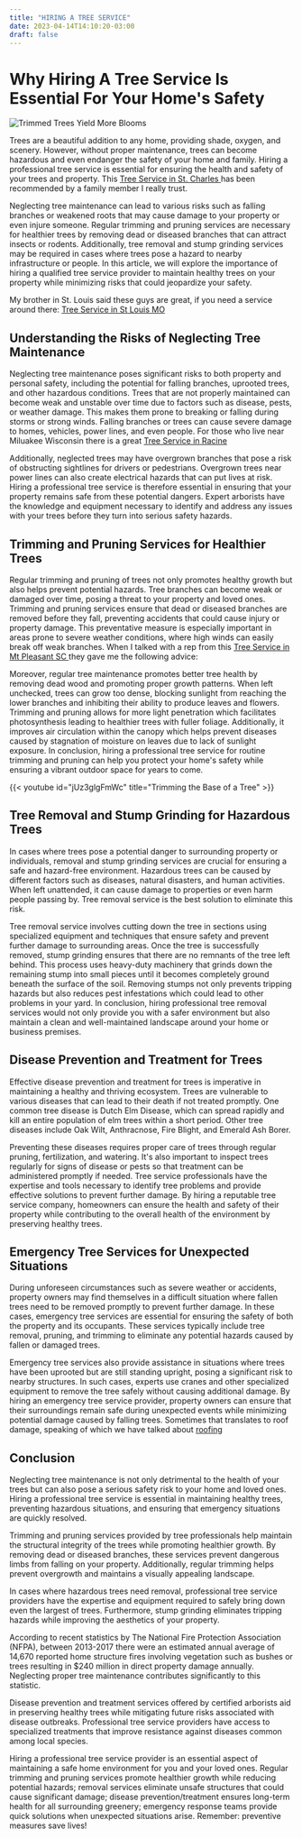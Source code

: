 ```yaml
---
title: "HIRING A TREE SERVICE"
date: 2023-04-14T14:10:20-03:00
draft: false
---
```


# Why Hiring A Tree Service Is Essential For Your Home's Safety

![Trimmed Trees Yield More Blooms](/blooming-trees-are-a-sight-to-behold---removal-will-not-be-necessary.jpg)

Trees are a beautiful addition to any home, providing shade, oxygen, and scenery. However, without proper maintenance, trees can become hazardous and even endanger the safety of your home and family. Hiring a professional tree service is essential for ensuring the health and safety of your trees and property. This [Tree Service in St. Charles ](https://www.stcharlestrees.com) has been recommended by a family member I really trust.

Neglecting tree maintenance can lead to various risks such as falling branches or weakened roots that may cause damage to your property or even injure someone. Regular trimming and pruning services are necessary for healthier trees by removing dead or diseased branches that can attract insects or rodents. Additionally, tree removal and stump grinding services may be required in cases where trees pose a hazard to nearby infrastructure or people. In this article, we will explore the importance of hiring a qualified tree service provider to maintain healthy trees on your property while minimizing risks that could jeopardize your safety.

My brother in St. Louis said these guys are great, if you need a service around there: [Tree Service in St Louis MO ](https://stlouis-trees.com/)

## Understanding the Risks of Neglecting Tree Maintenance

Neglecting tree maintenance poses significant risks to both property and personal safety, including the potential for falling branches, uprooted trees, and other hazardous conditions. Trees that are not properly maintained can become weak and unstable over time due to factors such as disease, pests, or weather damage. This makes them prone to breaking or falling during storms or strong winds. Falling branches or trees can cause severe damage to homes, vehicles, power lines, and even people. For those who live near Miluakee Wisconsin there is a great [Tree Service in Racine ](https://racinetrees.com)

Additionally, neglected trees may have overgrown branches that pose a risk of obstructing sightlines for drivers or pedestrians. Overgrown trees near power lines can also create electrical hazards that can put lives at risk. Hiring a professional tree service is therefore essential in ensuring that your property remains safe from these potential dangers. Expert arborists have the knowledge and equipment necessary to identify and address any issues with your trees before they turn into serious safety hazards.

## Trimming and Pruning Services for Healthier Trees

Regular trimming and pruning of trees not only promotes healthy growth but also helps prevent potential hazards. Tree branches can become weak or damaged over time, posing a threat to your property and loved ones. Trimming and pruning services ensure that dead or diseased branches are removed before they fall, preventing accidents that could cause injury or property damage. This preventative measure is especially important in areas prone to severe weather conditions, where high winds can easily break off weak branches. When I talked with a rep from this [Tree Service in Mt Pleasant SC ](https://mtpleasant-trees.com) they gave me the following advice:

Moreover, regular tree maintenance promotes better tree health by removing dead wood and promoting proper growth patterns. When left unchecked, trees can grow too dense, blocking sunlight from reaching the lower branches and inhibiting their ability to produce leaves and flowers. Trimming and pruning allows for more light penetration which facilitates photosynthesis leading to healthier trees with fuller foliage. Additionally, it improves air circulation within the canopy which helps prevent diseases caused by stagnation of moisture on leaves due to lack of sunlight exposure. In conclusion, hiring a professional tree service for routine trimming and pruning can help you protect your home's safety while ensuring a vibrant outdoor space for years to come.

{{< youtube id="jUz3glgFmWc" title="Trimming the Base of a Tree" >}}

## Tree Removal and Stump Grinding for Hazardous Trees

In cases where trees pose a potential danger to surrounding property or individuals, removal and stump grinding services are crucial for ensuring a safe and hazard-free environment. Hazardous trees can be caused by different factors such as diseases, natural disasters, and human activities. When left unattended, it can cause damage to properties or even harm people passing by. Tree removal service is the best solution to eliminate this risk.

Tree removal service involves cutting down the tree in sections using specialized equipment and techniques that ensure safety and prevent further damage to surrounding areas. Once the tree is successfully removed, stump grinding ensures that there are no remnants of the tree left behind. This process uses heavy-duty machinery that grinds down the remaining stump into small pieces until it becomes completely ground beneath the surface of the soil. Removing stumps not only prevents tripping hazards but also reduces pest infestations which could lead to other problems in your yard. In conclusion, hiring professional tree removal services would not only provide you with a safer environment but also maintain a clean and well-maintained landscape around your home or business premises.

## Disease Prevention and Treatment for Trees

Effective disease prevention and treatment for trees is imperative in maintaining a healthy and thriving ecosystem. Trees are vulnerable to various diseases that can lead to their death if not treated promptly. One common tree disease is Dutch Elm Disease, which can spread rapidly and kill an entire population of elm trees within a short period. Other tree diseases include Oak Wilt, Anthracnose, Fire Blight, and Emerald Ash Borer.

Preventing these diseases requires proper care of trees through regular pruning, fertilization, and watering. It's also important to inspect trees regularly for signs of disease or pests so that treatment can be administered promptly if needed. Tree service professionals have the expertise and tools necessary to identify tree problems and provide effective solutions to prevent further damage. By hiring a reputable tree service company, homeowners can ensure the health and safety of their property while contributing to the overall health of the environment by preserving healthy trees.

## Emergency Tree Services for Unexpected Situations

During unforeseen circumstances such as severe weather or accidents, property owners may find themselves in a difficult situation where fallen trees need to be removed promptly to prevent further damage. In these cases, emergency tree services are essential for ensuring the safety of both the property and its occupants. These services typically include tree removal, pruning, and trimming to eliminate any potential hazards caused by fallen or damaged trees.

Emergency tree services also provide assistance in situations where trees have been uprooted but are still standing upright, posing a significant risk to nearby structures. In such cases, experts use cranes and other specialized equipment to remove the tree safely without causing additional damage. By hiring an emergency tree service provider, property owners can ensure that their surroundings remain safe during unexpected events while minimizing potential damage caused by falling trees.  Sometimes that translates to roof damage, speaking of which we have talked about [roofing](https://yokeup.net/posts/roofers-work-hard/)

## Conclusion

Neglecting tree maintenance is not only detrimental to the health of your trees but can also pose a serious safety risk to your home and loved ones. Hiring a professional tree service is essential in maintaining healthy trees, preventing hazardous situations, and ensuring that emergency situations are quickly resolved.

Trimming and pruning services provided by tree professionals help maintain the structural integrity of the trees while promoting healthier growth. By removing dead or diseased branches, these services prevent dangerous limbs from falling on your property. Additionally, regular trimming helps prevent overgrowth and maintains a visually appealing landscape.

In cases where hazardous trees need removal, professional tree service providers have the expertise and equipment required to safely bring down even the largest of trees. Furthermore, stump grinding eliminates tripping hazards while improving the aesthetics of your property.

According to recent statistics by The National Fire Protection Association (NFPA), between 2013-2017 there were an estimated annual average of 14,670 reported home structure fires involving vegetation such as bushes or trees resulting in $240 million in direct property damage annually. Neglecting proper tree maintenance contributes significantly to this statistic.

Disease prevention and treatment services offered by certified arborists aid in preserving healthy trees while mitigating future risks associated with disease outbreaks. Professional tree service providers have access to specialized treatments that improve resistance against diseases common among local species.

Hiring a professional tree service provider is an essential aspect of maintaining a safe home environment for you and your loved ones. Regular trimming and pruning services promote healthier growth while reducing potential hazards; removal services eliminate unsafe structures that could cause significant damage; disease prevention/treatment ensures long-term health for all surrounding greenery; emergency response teams provide quick solutions when unexpected situations arise. Remember: preventive measures save lives!


